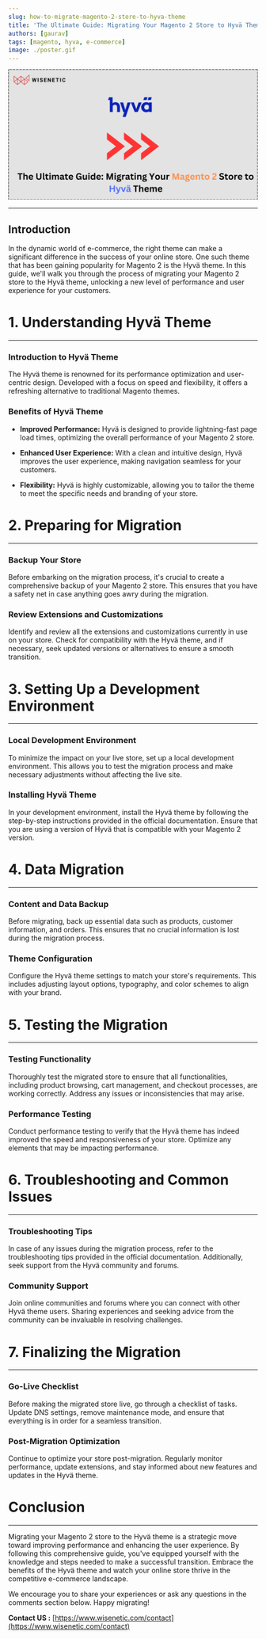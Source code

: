 ```yaml
---
slug: how-to-migrate-magento-2-store-to-hyva-theme
title: 'The Ultimate Guide: Migrating Your Magento 2 Store to Hyvä Theme'
authors: [gaurav]
tags: [magento, hyva, e-commerce]
image: ./poster.gif
---
```


![e-commerce image](./poster.gif)

---

## Introduction

In the dynamic world of e-commerce, the right theme can make a significant difference in the success of your online store. One such theme that has been gaining popularity for Magento 2 is the Hyvä theme. In this guide, we'll walk you through the process of migrating your Magento 2 store to the Hyvä theme, unlocking a new level of performance and user experience for your customers.

# 1. Understanding Hyvä Theme

---

### Introduction to Hyvä Theme

The Hyvä theme is renowned for its performance optimization and user-centric design. Developed with a focus on speed and flexibility, it offers a refreshing alternative to traditional Magento themes.

### Benefits of Hyvä Theme

- **Improved Performance:** Hyvä is designed to provide lightning-fast page load times, optimizing the overall performance of your Magento 2 store.

- **Enhanced User Experience:** With a clean and intuitive design, Hyvä improves the user experience, making navigation seamless for your customers.

- **Flexibility:** Hyvä is highly customizable, allowing you to tailor the theme to meet the specific needs and branding of your store.

# 2. Preparing for Migration

---

### Backup Your Store

Before embarking on the migration process, it's crucial to create a comprehensive backup of your Magento 2 store. This ensures that you have a safety net in case anything goes awry during the migration.

### Review Extensions and Customizations

Identify and review all the extensions and customizations currently in use on your store. Check for compatibility with the Hyvä theme, and if necessary, seek updated versions or alternatives to ensure a smooth transition.

# 3. Setting Up a Development Environment

---

### Local Development Environment

To minimize the impact on your live store, set up a local development environment. This allows you to test the migration process and make necessary adjustments without affecting the live site.

### Installing Hyvä Theme

In your development environment, install the Hyvä theme by following the step-by-step instructions provided in the official documentation. Ensure that you are using a version of Hyvä that is compatible with your Magento 2 version.

# 4. Data Migration

---

### Content and Data Backup

Before migrating, back up essential data such as products, customer information, and orders. This ensures that no crucial information is lost during the migration process.

### Theme Configuration

Configure the Hyvä theme settings to match your store's requirements. This includes adjusting layout options, typography, and color schemes to align with your brand.

# 5. Testing the Migration

---

### Testing Functionality

Thoroughly test the migrated store to ensure that all functionalities, including product browsing, cart management, and checkout processes, are working correctly. Address any issues or inconsistencies that may arise.

### Performance Testing

Conduct performance testing to verify that the Hyvä theme has indeed improved the speed and responsiveness of your store. Optimize any elements that may be impacting performance.

# 6. Troubleshooting and Common Issues

---

### Troubleshooting Tips

In case of any issues during the migration process, refer to the troubleshooting tips provided in the official documentation. Additionally, seek support from the Hyvä community and forums.

### Community Support

Join online communities and forums where you can connect with other Hyvä theme users. Sharing experiences and seeking advice from the community can be invaluable in resolving challenges.

# 7. Finalizing the Migration

---

### Go-Live Checklist

Before making the migrated store live, go through a checklist of tasks. Update DNS settings, remove maintenance mode, and ensure that everything is in order for a seamless transition.

### Post-Migration Optimization

Continue to optimize your store post-migration. Regularly monitor performance, update extensions, and stay informed about new features and updates in the Hyvä theme.

# Conclusion

---

Migrating your Magento 2 store to the Hyvä theme is a strategic move toward improving performance and enhancing the user experience. By following this comprehensive guide, you've equipped yourself with the knowledge and steps needed to make a successful transition. Embrace the benefits of the Hyvä theme and watch your online store thrive in the competitive e-commerce landscape.

We encourage you to share your experiences or ask any questions in the comments section below. Happy migrating!

**Contact US :** [https://www.wisenetic.com/contact](https://www.wisenetic.com/contact)
